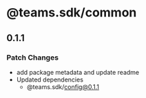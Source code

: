# @teams.sdk/common

## 0.1.1

### Patch Changes

-   add package metadata and update readme
-   Updated dependencies
    -   @teams.sdk/config@0.1.1
